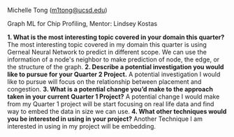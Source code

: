 Michelle Tong (m1tong@ucsd.edu)

Graph ML for Chip Profiling, Mentor: Lindsey Kostas

**1. What is the most interesting topic covered in your domain this quarter?**
The most interesting topic covered in my domain this quarter is using Gerneal Neural Network to predict in different scope. We can use the information of a node's neighbor to make prediction of node, the edge, or the structure of the graph.
**2. Describe a potential investigation you would like to pursue for your Quarter 2 Project.**
A potential investigation I would like to pursue will focus on the relationship between placement and congestion. 
**3. What is a potential change you’d make to the approach taken in your current Quarter 1 Project?**
A potential change I would make from my Quarter 1 project will be start focusing on real life data and find way to embed the data in size we can use.
**4. What other techniques would you be interested in using in your project?**
Another Technique I am interested in using in my project will be embedding.
